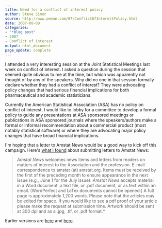 ```yaml
---
title: Need for a conflict of interest policy
author: Steve Simon
source: http://www.pmean.com/07/ConflictOfInterestPolicy.html
date: 2007-08-09
categories:
- "*Blog post"
- 2007
- Conflict of interest
output: html_document
page_update: complete
---
```


I attended a very interesting session at the Joint Statistical Meetings last week on conflict of interest. I asked a question during the session that seemed quite obvious to me at the time, but which was apparently not thought of by any of the speakers. Why did no one in that session formally declare whether they had a conflict of interest? They were advocating policy changes that had serious financial implications for both pharmaceutical and academic statisticians.

Currently the American Statistical Association (ASA) has no policy on conflict of interest. I would like to lobby for a committee to develop a formal policy to guide any presentations at ASA sponsored meetings or publications in ASA sponsored journals where the speakers/authors make a formal or informal recommendation about a commercial product (most notably statistical software) or where they are advocating major policy changes that have broad financial implications.

I'm hoping that a letter to Amstat News would be a good way to kick off this campaign. Here's [what I found][ams1] about submitting letters to Amstat News:

> *Amstat News* welcomes news items and letters from readers on matters of interest to the Association and the profession. E-mail correspondence to amstat (at) amstat.org. Items must be received by the first of the preceding month to ensure appearance in the next issue (e.g., June 1 for the July issue). *Amstat News* accepts material in a Word document, a text file, or .pdf document, or as text within an email. (WordPerfect and LaTex documents cannot be opened.) A full page is approximately 1,200 words. Please note that the articles may be edited for space. If you would like to see a pdf proof of your article please make the request at submission time. Artwork should be sent at 300 dpi and as a .jpg, .tif, or .pdf format.*

Earlier versions are [here][sim1] and [here][sim2].

[sim1]: http://www.pmean.com/07/ConflictOfInterestPolicy.html
[sim2]: http://new.pmean.com/conflict-of-interest-policy/

[ams1]: https://magazine.amstat.org/about/submission-instructions/

